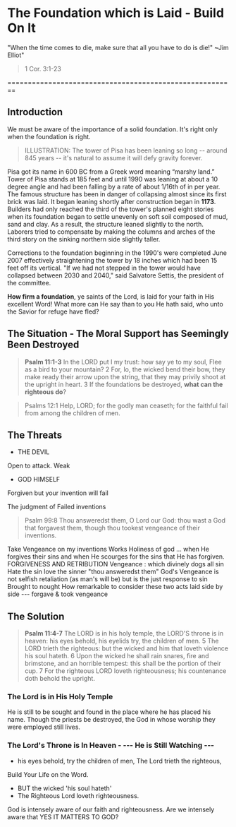# The Foundation which is Laid - Build On It

"When the time comes to die, make sure that all you have to do is die!" ~Jim Elliot" 

> 1 Cor. 3:1-23

========================================================

## Introduction

We must be aware of the importance of a solid foundation. It's right only when the foundation is right.

> ILLUSTRATION: The tower of Pisa has been leaning so long -- around 845 years -- it's natural to assume it will defy gravity forever.

Pisa got its name in 600 BC from a Greek word meaning “marshy land.” Tower of Pisa stands at 185 feet and until 1990 was leaning at about a 10 degree angle and had been falling by a rate of about 1/16th of in per year. The famous structure has been in danger of collapsing almost since its first brick was laid. It began leaning shortly after construction began in **1173**. Builders had only reached the third of the tower's planned eight stories when its foundation began to settle unevenly on soft soil composed of mud, sand and clay. As a result, the structure leaned slightly to the north. Laborers tried to compensate by making the columns and arches of the third story on the sinking northern side slightly taller.

Corrections to the foundation beginning in the 1990's were completed June 2007 effectively straightening the tower by 18 inches which had been 15 feet off its vertical. "If we had not stepped in the tower would have collapsed between 2030 and 2040," said Salvatore Settis, the president of the committee. 

**How firm a foundation**, ye saints of the Lord,
is laid for your faith in His excellent Word!
What more can He say than to you He hath said,
who unto the Savior for refuge have fled?

## **The Situation** - The Moral Support has Seemingly Been Destroyed

> **Psalm 11:1-3** In the LORD put I my trust: how say ye to my soul, Flee as a bird to your mountain? 2 For, lo, the wicked bend their bow, they make ready their arrow upon the string, that they may privily shoot at the upright in heart. 3 If the foundations be destroyed, **what can the righteous do**? 

> Psalms 12:1 Help, LORD; for the godly man ceaseth; for the faithful fail from among the children of men. 

## **The Threats**

- THE DEVIL

Open to attack. Weak

- GOD HIMSELF

Forgiven but your invention will fail

The judgment of Failed inventions

> Psalm 99:8 Thou answeredst them, O Lord our God: thou wast a God that forgavest them, though thou tookest vengeance of their inventions.

Take Vengeance on my inventions
Works
 Holiness of god ... when He forgives their sins and when He scourges for the sins that He has forgiven.
FORGIVENESS AND RETRIBUTION
Vengeance : which divinely dogs all sin
Hate the sin love the sinner
"thou answeredst them"
God's Vengeance is not selfish retaliation (as man's will be) but is the just response to sin
Brought to nought
How remarkable to consider these two acts laid side by side --- forgave & took vengeance

## **The Solution**

> **Psalm 11:4-7** The LORD is in his holy temple, the LORD'S throne is in heaven: his eyes behold, his eyelids try, the children of men. 5 The LORD trieth the righteous: but the wicked and him that loveth violence his soul hateth. 6 Upon the wicked he shall rain snares, fire and brimstone, and an horrible tempest: this shall be the portion of their cup. 7 For the righteous LORD loveth righteousness; his countenance doth behold the upright.



### The Lord is in His Holy Temple

 He is still to be sought and found in the place where he has placed his name. Though the priests be destroyed, the God in whose worship they were employed still lives.

### The Lord's Throne is In Heaven - --- He is Still Watching ---

- his eyes behold, try the children of men, The Lord trieth the righteous,

Build Your Life on the Word.

- BUT the wicked 'his soul hateth'
- The Righteous Lord loveth righteousness.

God is intensely aware of our faith and righteousness. Are we intensely aware that YES IT MATTERS TO GOD?